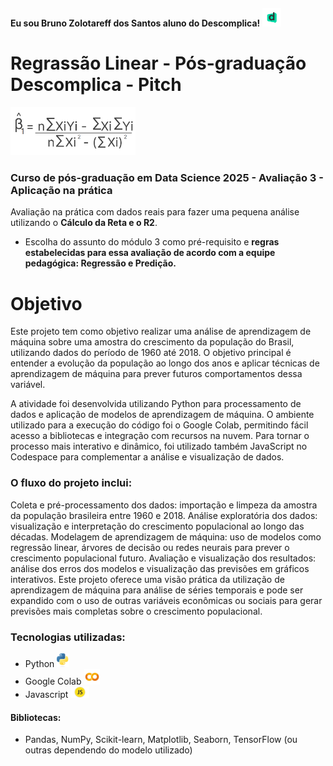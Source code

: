 #### Eu sou Bruno Zolotareff dos Santos aluno do Descomplica! <img src="img/descomplica.png" alt="Texto alternativo" width="30px"/>

# Regrassão Linear  - Pós-graduação Descomplica - Pitch
<img src="img/regre.png" alt="Texto alternativo" width="200px"/>

### Curso de pós-graduação em Data Science 2025 - Avaliação 3 - Aplicação na prática
Avaliação na prática com dados reais para fazer uma pequena análise utilizando o <b>Cálculo da Reta e o R2</b>.  

- Escolha do assunto do módulo 3 como pré-requisito e <b>regras estabelecidas para essa avaliação de acordo com a equipe pedagógica: Regressão e Predição.</b>

# Objetivo

Este projeto tem como objetivo realizar uma análise de aprendizagem de máquina sobre uma amostra do crescimento da população do Brasil, utilizando dados do período de 1960 até 2018. O objetivo principal é entender a evolução da população ao longo dos anos e aplicar técnicas de aprendizagem de máquina para prever futuros comportamentos dessa variável. 

A atividade foi desenvolvida utilizando Python para processamento de dados e aplicação de modelos de aprendizagem de máquina. O ambiente utilizado para a execução do código foi o Google Colab, permitindo fácil acesso a bibliotecas e integração com recursos na nuvem. Para tornar o processo mais interativo e dinâmico, foi utilizado também JavaScript no Codespace para complementar a análise e visualização de dados.

### O fluxo do projeto inclui:

Coleta e pré-processamento dos dados: importação e limpeza da amostra da população brasileira entre 1960 e 2018.
Análise exploratória dos dados: visualização e interpretação do crescimento populacional ao longo das décadas.
Modelagem de aprendizagem de máquina: uso de modelos como regressão linear, árvores de decisão ou redes neurais para prever o crescimento populacional futuro.
Avaliação e visualização dos resultados: análise dos erros dos modelos e visualização das previsões em gráficos interativos.
Este projeto oferece uma visão prática da utilização de aprendizagem de máquina para análise de séries temporais e pode ser expandido com o uso de outras variáveis econômicas ou sociais para gerar previsões mais completas sobre o crescimento populacional.

### Tecnologias utilizadas:

- Python <img src="img/python.png" alt="Texto alternativo" width="20px"/> <br> 
- Google Colab <img src="img/colab.png" alt="Texto alternativo" width="25px"/> <br>
- Javascript <img src="img/js.png" alt="Texto alternativo" width="30px"/>

#### Bibliotecas: 
- Pandas, NumPy, Scikit-learn, Matplotlib, Seaborn, TensorFlow (ou outras dependendo do modelo utilizado)


